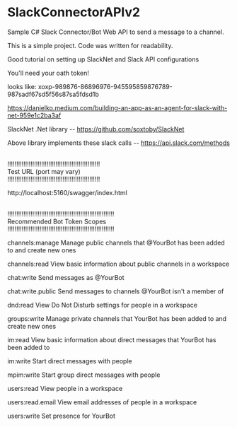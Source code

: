 # SlackConnectorAPIv2

Sample C# Slack Connector/Bot Web API to send a message to a channel.


This is a simple project. Code was written for readability.


Good tutorial on setting up SlackNet and Slack API configurations

You'll need your oath token!

looks like: xoxp-989876-86896976-945595859876789-987sadf67sd5f56s87sa5fdsd1b

https://danielko.medium.com/building-an-app-as-an-agent-for-slack-with-net-959e1c2ba3af


SlackNet .Net library
-- https://github.com/soxtoby/SlackNet


Above library implements these slack calls
-- https://api.slack.com/methods



</br>
!!!!!!!!!!!!!!!!!!!!!!!!!!!!!!!!!!!!!!!!!!!!!!!!!!!!</br>
Test URL (port may vary)</br>
!!!!!!!!!!!!!!!!!!!!!!!!!!!!!!!!!!!!!!!!!!!!!!!!!!!!</br>

http://localhost:5160/swagger/index.html



</br>
!!!!!!!!!!!!!!!!!!!!!!!!!!!!!!!!!!!!!!!!!!!!!!!!!!!!!!!!!!!!</br>
Recommended Bot Token Scopes</br>
!!!!!!!!!!!!!!!!!!!!!!!!!!!!!!!!!!!!!!!!!!!!!!!!!!!!!!!!!!!!</br>

channels:manage
Manage public channels that @YourBot has been added to and create new ones

channels:read
View basic information about public channels in a workspace

chat:write
Send messages as @YourBot

chat:write.public
Send messages to channels @YourBot isn't a member of

dnd:read
View Do Not Disturb settings for people in a workspace

groups:write
Manage private channels that YourBot has been added to and create new ones

im:read
View basic information about direct messages that YourBot has been added to

im:write
Start direct messages with people

mpim:write
Start group direct messages with people

users:read
View people in a workspace

users:read.email
View email addresses of people in a workspace

users:write
Set presence for YourBot
